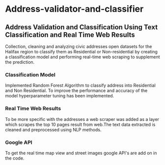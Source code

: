 # Address-validator-and-classifier

## Address Validation and Classification Using Text Classification and Real Time Web Results

Collection, cleaning and analyzing civic addresses open datasets for the Halifax region to classify them as Residential or Non-residential by creating a classification model and performing real-time web scraping to supplement the prediction.

### Classification Model

Implemented Random Forest Algorithm to classify address into Residential and Non Residential. To improve the performance and accuracy of the model hyperparameter tuning has been implemented.

### Real Time Web Results

To be more specific with the addresses a web scraper was added as a layer which scrapes the top 10 pages result from web.The text data extracted is cleaned and preprocessed using NLP methods. 

### Google API

To get the real time map view and street images google API's are add on in the code.

